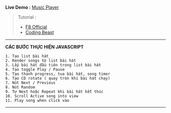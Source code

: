 **Live Demo :** [Music Player](https://ck1412.github.io/HTML-CSS_JS/Projects/Music-Player)
> Tutorial : 
>* [F8 Official](https://youtu.be/vAecGPWxzFE)
>* [Coding Beast](https://youtu.be/o-RW6fW-EOQ)
---
**CÁC BƯỚC THỰC HIỆN JAVASCRIPT**
~~~~
1. Tạo list bài hát
2. Render songs từ list bài hát
3. Lấy bài hát đầu tiên trong list bài hát
4. Tạo toggle Play / Pause
5. Tạo thanh progress, tua bài hát, song timer
6. Tạo CD rotate ( quay tròn khi bài hát chạy)
7. Nút Next / Previous
8. Nút Random
9. Tự Next hoặc Repeat khi bài hát kết thúc
10. Scroll Active song into view
11. Play song when click vào
~~~~
---

